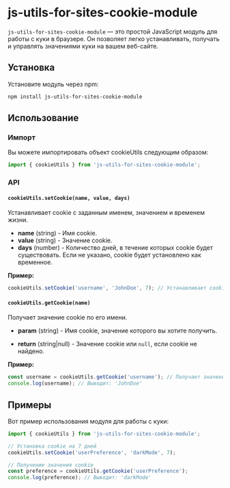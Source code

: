 # js-utils-for-sites-cookie-module

`js-utils-for-sites-cookie-module` — это простой JavaScript модуль для работы с куки в браузере. Он позволяет легко устанавливать, получать и управлять значениями куки на вашем веб-сайте.

## Установка

Установите модуль через npm:

```bash
npm install js-utils-for-sites-cookie-module
```

## Использование

### Импорт

Вы можете импортировать объект cookieUtils следующим образом:

```javascript
import { cookieUtils } from 'js-utils-for-sites-cookie-module';
```

### API

#### `cookieUtils.setCookie(name, value, days)`

Устанавливает cookie с заданным именем, значением и временем жизни.

- **name** (string) - Имя cookie.
- **value** (string) - Значение cookie.
- **days** (number) - Количество дней, в течение которых cookie будет существовать. Если не указано, cookie будет установлено как временное.

**Пример:**

```javascript
cookieUtils.setCookie('username', 'JohnDoe', 7); // Устанавливает cookie 'username' со значением 'JohnDoe' на 7 дней
```

#### `cookieUtils.getCookie(name)`

Получает значение cookie по его имени.

- **param** (string) - Имя cookie, значение которого вы хотите получить.

- **return** (string|null) - Значение cookie или `null`, если cookie не найдено.

**Пример:**

```javascript
const username = cookieUtils.getCookie('username'); // Получает значение cookie 'username'
console.log(username); // Выводит: 'JohnDoe'

```

## Примеры

Вот пример использования модуля для работы с куки:

```javascript
import { cookieUtils } from 'js-utils-for-sites-cookie-module';

// Установка cookie на 7 дней
cookieUtils.setCookie('userPreference', 'darkMode', 7);

// Получение значения cookie
const preference = cookieUtils.getCookie('userPreference');
console.log(preference); // Выводит: 'darkMode'
```
